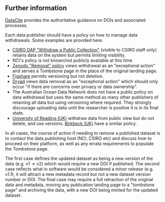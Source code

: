 ## Further information

[DataCite](https://support.datacite.org/docs/what-is-a-doi) provides the authoritative guidance on DOIs and associated processes.

Each data publisher should have a policy on how to manage data withdrawals. Some examples are provided here.

- [CSIRO DAP "Withdraw a Public Collection"](https://confluence.csiro.au/display/dap/Withdraw+a+Public+Collection) (visible to CSIRO staff only) retains data on the system but permits limiting visibility.
- NCI's policy is not known/not publicly available at this time.
- [Zenodo "Removal" policy](https://about.zenodo.org/policies/) views withdrawal as an "exceptional action" and serves a Tombstone page in the place of the original landing page.
- [Figshare](https://help.figshare.com/article/can-i-edit-or-delete-my-research-after-it-has-been-made-public) permits versioning but not deletion.
- [Dryad](https://datadryad.org/stash/faq) views data removal as an "exceptional action" which should only occur "if there are concerns over privacy or data ownership".
- The Australian Ocean Data Network does not have a public policy on data withdrawal but uses the same method as many other publishers of retaining all data but using versioning where required. They strongly discourage uploading data until the researcher is positive it is in its final state.
- [University of Reading (UK)](https://researchdata.reading.ac.uk/preservation_policy.html) withdraw data from public view but do not delete, and use versions. [Birkbeck (UK)](https://researchdata.bbk.ac.uk/policies.html#withdrawalpolicy) have a similar policy.

In all cases, the course of action if needing to remove a published dataset is to contact the data publishing host (NCI, CSIRO etc) and discuss how to proceed on their platform, as well as any errata requirements to populate the Tombstone page.

The first case defines the updated dataset as being a new *version* of the data (e.g. v1 -> v2) which would require a new DOI if published. The second case reflects what in software would be considered a *minor release* (e.g. v1.1), it will attract a new metadata record but not a new dataset version number or DOI. The final case may require a full retraction of the original data and metadata, moving any publication landing page to a "tombstone page" and archiving the data, with a new DOI being minted for the updated dataset.
